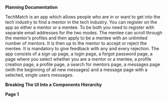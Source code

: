 
**Planning Documentation**

TechMatch is an app which allows people who are in or want to get into the tech industry to find a mentor in the tech industry. You can register on the app as either a mentor or a mentee. To be both you need to register with separate email addresses for the two modes. The mentee can scroll through the mentor’s profiles and then apply to be a mentee with an unlimited number of mentors. It is then up to the mentor to accept or reject the mentee. It is mandatory to give feedback with any and every rejection. The app consists of a sign up page, a login page, a forgot password page, a page where you select whether you are a mentor or a mentee, a profile creation page, a profile page, a search for mentors page, a messages page (with the beginning of all new messages) and a message page with a selected, single users messages.

**Breaking The UI Into a Components Hierarchy**

**Page 1**
